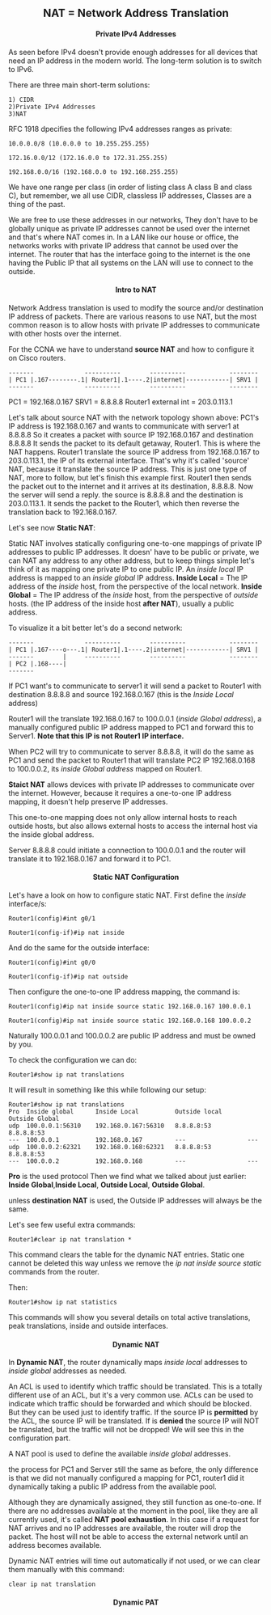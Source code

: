<h2 align="center">NAT = Network Address Translation</h2>



<h4 align="center">Private IPv4 Addresses</h4>

As seen before IPv4 doesn't provide enough addresses for all devices that need
an IP address in the modern world.
The long-term solution is to switch to IPv6.

There are three main short-term solutions:

    1) CIDR
    2)Private IPv4 Addresses
    3)NAT

RFC 1918 dpecifies the following IPv4 addresses ranges as private:

    10.0.0.0/8 (10.0.0.0 to 10.255.255.255)

    172.16.0.0/12 (172.16.0.0 to 172.31.255.255)

    192.168.0.0/16 (192.168.0.0 to 192.168.255.255)

We have one range per class (in order of listing class A class B and class C), but
remember, we all use CIDR, classless IP addresses, Classes are a thing of the past.

We are free to use these addresses in our networks, They don't have to be
globally unique as private IP addresses cannot be used over the internet and
that's where NAT comes in.
In a LAN like our house or office, the networks works with private IP address
that cannot be used over the internet. The router that has the interface going to
the internet is the one having the Public IP that all systems on the LAN will
use to connect to the outside.


<h4 align="center">Intro to NAT</h4>

Network Address translation is used to modify the source and/or destination IP
address of packets.
There are various reasons to use NAT, but the most common reason is to allow hosts
with private IP addresses to communicate with other hosts over the internet.

For the CCNA we have to understand <strong>source NAT</strong> and how to configure
it on Cisco routers.


    -------              ----------        ----------            --------
    | PC1 |.167--------.1| Router1|.1----.2|internet|------------| SRV1 |
    -------              ----------        ----------            --------

PC1 = 192.168.0.167
SRV1 = 8.8.8.8
Router1 external int = 203.0.113.1

Let's talk about source NAT with the network topology shown above:
PC1's IP address is 192.168.0.167 and wants to communicate with server1 at 8.8.8.8
So it creates a packet with source IP 192.168.0.167 and destination 8.8.8.8
It sends the packet to its default getaway, Router1. This is where the NAT happens.
Router1 translate the source IP address from 192.168.0.167 to 203.0.113.1, the IP
of its external interface. That's why it's called 'source' NAT, because it translate
the source IP address. This is just one type of NAT, more to follow, but let's
finish this example first.
Router1 then sends the packet out to the internet and it arrives at its destination,
8.8.8.8. Now the server will send a reply.
the source is 8.8.8.8 and the destination is 203.0.113.1. It sends the packet to
the Router1, which then reverse the translation back to 192.168.0.167.

Let's see now <strong>Static NAT</strong>:

Static NAT involves statically configuring one-to-one mappings of private IP
addresses to public IP addresses. It doesn' have to be public or private, we can
NAT any address to any other address, but to keep things simple let's think of
it as mapping one private IP to one public IP. An _inside local_ IP address is
mapped to an _inside global_ IP address.
<strong>Inside Local</strong> = The IP address of the _inside_ host, from the perspective
of the local network.
<strong>Inside Global</strong> = The IP address of the _inside_ host, from the perspective
of _outside_ hosts. (the IP address of the inside host <strong>after NAT</strong>), usually a
public address.

To visualize it a bit better let's do a second network:

    -------              ----------        ----------            --------
    | PC1 |.167----o---.1| Router1|.1----.2|internet|------------| SRV1 |
    -------        |     ----------        ----------            --------
    | PC2 |.168----|
    -------
If PC1 want's to communicate to server1 it will send a packet to Router1 with
destination 8.8.8.8 and source 192.168.0.167 (this is the _Inside Local_ address)

Router1 will the translate 192.168.0.167 to 100.0.0.1 (_inside Global address_),
a manually configured public IP address mapped to PC1 and forward this to Server1.
<strong>Note that this IP is not Router1 IP interface.</strong>

When PC2 will try to communicate to server 8.8.8.8, it will do the same as PC1 and
send the packet to Router1 that will translate PC2 IP 192.168.0.168 to 100.0.0.2,
its _inside Global address_ mapped on Router1.  

<strong>Staict NAT</strong> allows devices with private IP addresses to communicate
over the internet. However, because it requires a one-to-one IP address mapping,
it doesn't help preserve IP addresses.

This one-to-one mapping does not only allow internal hosts to reach outside hosts,
but also allows external hosts to access the internal host via the inside global address.

Server 8.8.8.8 could initiate a connection to 100.0.0.1 and the router will translate
it to 192.168.0.167 and forward it to PC1.

<h4 align="center">Static NAT Configuration</h4>

Let's have a look on how to configure static NAT. First define the _inside_ interface/s:

    Router1(config)#int g0/1

    Router1(config-if)#ip nat inside

 And do the same for the outside interface:

    Router1(config)#int g0/0

    Router1(config-if)#ip nat outside

Then configure the one-to-one IP address mapping, the command is:

    Router1(config)#ip nat inside source static 192.168.0.167 100.0.0.1

    Router1(config)#ip nat inside source static 192.168.0.168 100.0.0.2

Naturally 100.0.0.1 and 100.0.0.2 are public IP address and must be owned by you.

To check the configuration we can do:

    Router1#show ip nat translations

It will result in something like this while following our setup:

    Router1#show ip nat translations
    Pro  Inside global      Inside Local          Outside local       Outside Global
    udp  100.0.0.1:56310    192.168.0.167:56310   8.8.8.8:53          8.8.8.8:53
    ---  100.0.0.1          192.168.0.167         ---                 ---
    udp  100.0.0.2:62321    192.168.0.168:62321   8.8.8.8:53          8.8.8.8:53
    ---  100.0.0.2          192.168.0.168         ---                 ---

<strong>Pro</strong> is the used protocol
Then we find what we talked about just earlier: <strong>Inside Global</strong>,<strong>Inside Local</strong>, <strong>Outside Local</strong>, <strong>Outside Global</strong>.

unless <strong>destination NAT</strong> is used, the Outside IP addresses will always be the same.


Let's see few useful extra commands:

    Router1#clear ip nat translation *

This command clears the table for the dynamic NAT entries. Static one cannot be
deleted this way unless we remove the _ip nat inside source static_ commands from
the router.

Then:

    Router1#show ip nat statistics

This commands will show you several details on total active translations, peak translations,
inside and outside interfaces.


<h4 align="center">Dynamic NAT</h4>

In <strong>Dynamic NAT</strong>, the router dynamically maps _inside local_ addresses to
_inside global_ addresses as needed.

An ACL is used to identify which traffic should be translated. This is a totally
different use of an ACL, but it's a very common use. ACLs can be used to indicate
which traffic should be forwarded and which should be blocked. But they can be used
just to identify traffic. If the source IP is <strong>permitted</strong> by the ACL,
the source IP will be translated. If is <strong>denied</strong> the source IP will
NOT be translated, but the traffic will not be dropped! We will see this in the
configuration part.

A NAT pool is used to define the available _inside global_ addresses.

the process for PC1 and Server still the same as before, the only difference is
that we did not manually configured a mapping for PC1, router1 did it dynamically
taking a public IP address from the available pool.

Although they are dynamically assigned, they still function as one-to-one.
If there are no addresses available at the moment in the pool, like they are all
currently used, it's called <strong> NAT pool exhaustion</strong>. In this case
if a request for NAT arrives and no IP addresses are available, the router will
drop the packet. The host will not be able to access the external network until
an address becomes available.

Dynamic NAT entries will time out automatically if not used, or we can clear
them manually with this command:

    clear ip nat translation



<h4 align="center">Dynamic PAT</h4>

